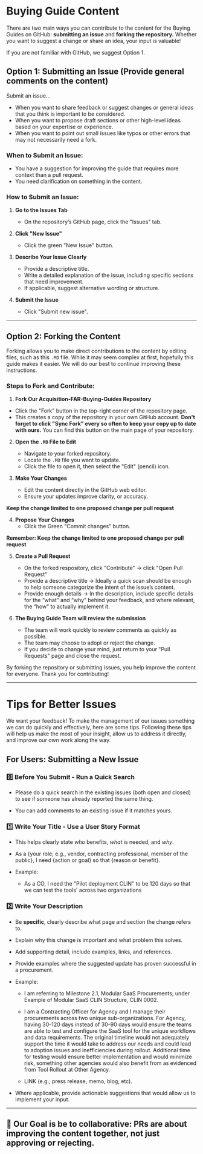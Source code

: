 # Buying Guide Content

There are two main ways you can contribute to the content for the Buying Guides on GitHub: **submitting an issue** and **forking the repository.** Whether you want to suggest a change or share an idea, your input is valuable! 

If you are not familiar with GitHub, we suggest Option 1.

## Option 1: Submitting an Issue (Provide general comments on the content)

Submit an issue...
- When you want to share feedback or suggest changes or general ideas that you think is important to be considered.
- When you want to propose draft sections or other high-level ideas based on your expertise or experience.
- When you want to point out small issues like typos or other errors that may not necessarily need a fork.

### When to Submit an Issue:
- You have a suggestion for improving the guide that requires more context than a pull request.
- You need clarification on something in the content.

### How to Submit an Issue:
1. **Go to the Issues Tab**
   - On the repository’s GitHub page, click the "Issues" tab.
  
2. **Click "New Issue"**
   - Click the green "New Issue" button.

3. **Describe Your Issue Clearly**
   - Provide a descriptive title.
   - Write a detailed explanation of the issue, including specific sections that need improvement.
   - If applicable, suggest alternative wording or structure.

4. **Submit the Issue**
   - Click "Submit new issue".

---

## Option 2: Forking the Content

Forking allows you to make direct contributions to the content by editing files, such as this `.MD` file. While it may seem complex at first, hopefully this guide makes it easier. We will do our best to continue improving these instructions.

### Steps to Fork and Contribute:
1. **Fork Our Acquisition-FAR-Buying-Guides Repository**
- Click the "Fork" button in the top-right corner of the repository page.
- This creates a copy of the repository in your own GitHub account. **Don't forget to click "Sync Fork"  every so often to keep your copy up to date with ours.** You can find this button on the main page of your repository.

2. **Open the `.MD` File to Edit**
   - Navigate to your forked repository.
   - Locate the `.MD` file you want to update.
   - Click the file to open it, then select the "Edit" (pencil) icon.

3. **Make Your Changes**
   - Edit the content directly in the GitHub web editor.
   - Ensure your updates improve clarity, or accuracy.

**Keep the change limited to one proposed change per pull request**

4. **Propose Your Changes**
   - Click the Green "Commit changes" button.

**Remember: Keep the change limited to one proposed change per pull request**

5. **Create a Pull Request**
   - On the forked respository, click "Contribute" → click "Open Pull Request"
   - Provide a descriptive title → Ideally a quick scan should be enough to help someone categorize the intent of the issue’s content.
   - Provide enough details → In the description, include specific details for the “what” and “why” behind your feedback, and where relevant, the “how” to actually implement it.
  
6. **The Buying Guide Team will review the submission**
   - The team will work quickly to review comments as quickly as possible.
   - The team may choose to adopt or reject the change.
   - If you decide to change your mind, just return to your "Pull Requests" page and close the request.

By forking the repository or submitting issues, you help improve the content for everyone. Thank you for contributing!

---

# **Tips for Better Issues**

We want your feedback! To make the management of our issues something we can do quickly and effectively, here are some tips. Following these tips will help us make the most of your insight, allow us to address it directly, and improve our own work along the way.


## **For Users: Submitting a New Issue**

### 0️⃣ **Before You Submit - Run a Quick Search**

- Please do a quick search in the existing issues (both open and closed) to see if someone has already reported the same thing.
    
- You can add comments to an existing issue if it matches yours.
    
### 1️⃣ **Write Your Title - Use a User Story Format**

- This helps clearly state _who_ benefits, _what_ is needed, and _why_.
    
- As a {your role; e.g., vendor, contracting professional, member of the public}, I need {action or goal} so that {reason or benefit}.
    
- Example:
    
    - As a CO, I need the "Pilot deployment CLIN" to be 120 days so that we can test the tools' across two organizations
        
### 2️⃣ **Write Your Description**

- Be **specific**, clearly describe what page and section the change refers to.
    
- Explain why this change is important and what problem this solves.
    
- Add supporting detail, include examples, links, and references.
    
- Provide examples where the suggested update has proven successful in a procurement.
    
- Example:
    
    - I am referring to Milestone 2.1, Modular SaaS Procurements; under Example of Modular SaaS CLIN Structure, CLIN 0002.
        
    - I am a Contracting Officer for Agency and I manage their procurements across two unique sub-organizations. For Agency, having 30-120 days instead of 30-90 days would ensure the teams are able to test and configure the SaaS tool for the unique workflows and data requirements. The original timeline would not adequately support the time it would take to address our needs and could lead to adoption issues and inefficiencies during rollout. Additional time for testing would ensure better implementation and would minimize risk, something other agencies would also benefit from as evidenced from Tool Rollout at Other Agency.
        
    - LINK (e.g., press release, memo, blog, etc).
        
- Where applicable, provide actionable suggestions that would allow us to implement your input.

---

## 🌟 **Our Goal is be to collaborative**: PRs are about **improving the content together**, not just approving or rejecting.  



